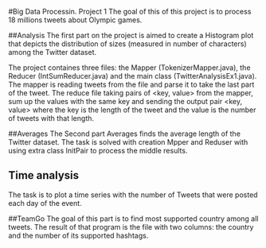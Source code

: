 #Big Data Processin. Project 1
The goal of this of this project is to process 18 millions tweets about Olympic games.

##Analysis
The first part on the project is aimed to create a Histogram plot that depicts the distribution of sizes (measured in number of characters) among the Twitter dataset.

The project containes three files: the Mapper (TokenizerMapper.java), the Reducer (IntSumReducer.java) and the main class (TwitterAnalysisEx1.java).
The mapper is reading tweets from the file and parse it to take the last part of the tweet. The reduce file taking pairs of <key, value> from the mapper, sum up the values with the same key and sending the output pair <key, value> where the key is the length of the tweet and the value is the number of tweets with that length.

##Averages
The Second part Averages finds the average length of the Twitter dataset.
The task is solved with creation Mpper and Reduser with using extra class InitPair to process the middle results.

## Time analysis
The task is to plot a time series with the number of Tweets that were posted each day of the event.


##TeamGo
The goal of this part is to find most supported country among all tweets. 
The result of that program is the file with two columns: the country and the number of its supported
hashtags.
